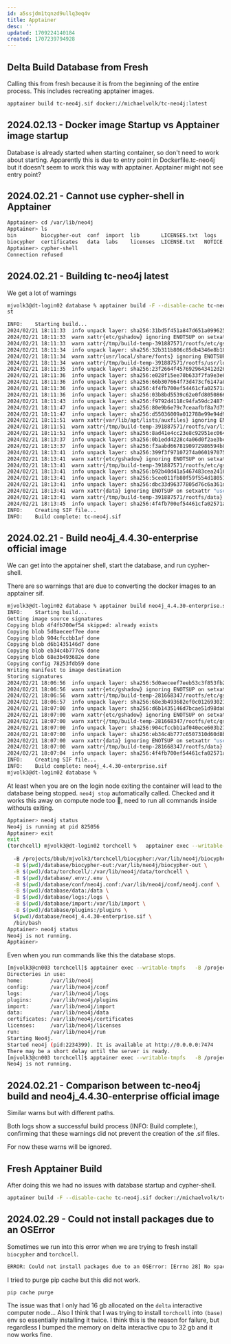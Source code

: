 ```yaml
---
id: a5ssjdm1tqnzd9ullq3eq4v
title: Apptainer
desc: ''
updated: 1709224140184
created: 1707239794928
---
```


## Delta Build Database from Fresh

Calling this from fresh because it is from the beginning of the entire process. This includes recreating apptainer images.

```bash
apptainer build tc-neo4j.sif docker://michaelvolk/tc-neo4j:latest
```

## 2024.02.13 - Docker image Startup vs Apptainer image startup

Database is already started when starting container, so don't need to work about starting. Apparently this is due to entry point in Dockerfile.tc-neo4j but it doesn't seem to work this way with apptainer. Apptainer might not see entry point?

## 2024.02.21 - Cannot use cypher-shell in Apptainer

```bash
Apptainer> cd /var/lib/neo4j
Apptainer> ls
bin        biocypher-out  conf  import  lib       LICENSES.txt  logs        plugins   README.txt  UPGRADE.txt
biocypher  certificates   data  labs    licenses  LICENSE.txt   NOTICE.txt  products  run
Apptainer> cypher-shell
Connection refused
```

## 2024.02.21 - Building tc-neo4j latest

We get a lot of warnings

```bash
mjvolk3@dt-login02 database % apptainer build -F --disable-cache tc-neo4j.sif docker://michaelvolk/tc-neo4j:late
st

INFO:    Starting build...
2024/02/21 18:11:33  info unpack layer: sha256:31bd5f451a847d651a0996256753a9b22a6ea8c65fefb010e77ea9c839fe2fac
2024/02/21 18:11:33  warn xattr{etc/gshadow} ignoring ENOTSUP on setxattr "user.rootlesscontainers"
2024/02/21 18:11:33  warn xattr{/tmp/build-temp-391887571/rootfs/etc/gshadow} destination filesystem does not support xattrs, further warnings will be suppressed
2024/02/21 18:11:34  info unpack layer: sha256:32b311b806c85db4346e8b1835111a4685f302d3b9df8c823b84513d5a390fa9
2024/02/21 18:11:34  warn xattr{usr/local/share/fonts} ignoring ENOTSUP on setxattr "user.rootlesscontainers"
2024/02/21 18:11:34  warn xattr{/tmp/build-temp-391887571/rootfs/usr/local/share/fonts} destination filesystem does not support xattrs, further warnings will be suppressed
2024/02/21 18:11:35  info unpack layer: sha256:23f2664f4576929643412d268b278955ba16c079dfc8475144b922615506ff44
2024/02/21 18:11:36  info unpack layer: sha256:e028f15ee70b633f7fa9e3e6a8d277d8c06cbe93f30672f1bea10605badd5b67
2024/02/21 18:11:36  info unpack layer: sha256:66b307664f73d473cf6147a8cb791b69511d218aed70986d2609cddb264cacb9
2024/02/21 18:11:36  info unpack layer: sha256:4f4fb700ef54461cfa02571ae0db9a0dc1e0cdb5577484a6d75e68dc38e8acc1
2024/02/21 18:11:36  info unpack layer: sha256:03b8bd5539c62e0fd8050866ea9c7bd4b97a1a3ae95689074a6d0bb3b94bf5a7
2024/02/21 18:11:43  info unpack layer: sha256:f9792d4118c94fa59dc2487f18526687ea79ecae08828dfd2142806eddb101fa
2024/02/21 18:11:47  info unpack layer: sha256:80e9b6e79c7ceaafbf8a7d7588e1ea57086ff8b3f868527183088fb05affab64
2024/02/21 18:11:47  info unpack layer: sha256:d55036009a012788e99e94d92032b31a0a1a927a9a1db4991a951cc532871c75
2024/02/21 18:11:51  warn xattr{var/lib/apt/lists/auxfiles} ignoring ENOTSUP on setxattr "user.rootlesscontainers"
2024/02/21 18:11:51  warn xattr{/tmp/build-temp-391887571/rootfs/var/lib/apt/lists/auxfiles} destination filesystem does not support xattrs, further warnings will be suppressed
2024/02/21 18:11:51  info unpack layer: sha256:8ad41e4cc23e8c92951ec0643eccc6b950d80db09e0f5ad45b20260bc6be6624
2024/02/21 18:13:37  info unpack layer: sha256:0b1edd4228c4a06d0f2ae3bce6a2768c3b9c0c51c3b6c3433eb3d9b631557063
2024/02/21 18:13:37  info unpack layer: sha256:f3aabd6678190972986594b84122ac66a098392e0edbad70c1f468b0a9d312d5
2024/02/21 18:13:41  info unpack layer: sha256:399f3f97107274a060197075a21eeecbd5eae3b7f25e9b2e5ffe89a6d68424a9
2024/02/21 18:13:41  warn xattr{etc/gshadow} ignoring ENOTSUP on setxattr "user.rootlesscontainers"
2024/02/21 18:13:41  warn xattr{/tmp/build-temp-391887571/rootfs/etc/gshadow} destination filesystem does not support xattrs, further warnings will be suppressed
2024/02/21 18:13:41  info unpack layer: sha256:b92b40d41a5467483cea241600a854e12fb3c449989d0e5f91b66e7e9fb3b4c0
2024/02/21 18:13:41  info unpack layer: sha256:5cee011fb80f59f554d18051c5d278f32985c91992cfea54b9f9c88dc9121ced
2024/02/21 18:13:41  info unpack layer: sha256:dbc33d96377805d76c6a361d5b05b62bfbc508e1fb28fd88824b3cebfd486bd8
2024/02/21 18:13:41  warn xattr{data} ignoring ENOTSUP on setxattr "user.rootlesscontainers"
2024/02/21 18:13:41  warn xattr{/tmp/build-temp-391887571/rootfs/data} destination filesystem does not support xattrs, further warnings will be suppressed
2024/02/21 18:13:45  info unpack layer: sha256:4f4fb700ef54461cfa02571ae0db9a0dc1e0cdb5577484a6d75e68dc38e8acc1
INFO:    Creating SIF file...
INFO:    Build complete: tc-neo4j.sif
```

## 2024.02.21 - Build neo4j_4.4.30-enterprise official image

We can get into the apptainer shell, start the database, and run cypher-shell.

There are so warnings that are due to converting the docker images to an apptainer sif.

```bash
mjvolk3@dt-login02 database % apptainer build neo4j_4.4.30-enterprise.sif docker://neo4j:4.4.30-enterprise
INFO:    Starting build...
Getting image source signatures
Copying blob 4f4fb700ef54 skipped: already exists  
Copying blob 5d0aeceef7ee done  
Copying blob 904cfccbb1af done  
Copying blob d6b1435146d7 done  
Copying blob eb34c4b777c6 done  
Copying blob 68e3b493682e done  
Copying config 78253fdb59 done  
Writing manifest to image destination
Storing signatures
2024/02/21 18:06:56  info unpack layer: sha256:5d0aeceef7eeb53c3f853fb229ea7fd13a5a56f4ba371ca48f0477493046b702
2024/02/21 18:06:56  warn xattr{etc/gshadow} ignoring ENOTSUP on setxattr "user.rootlesscontainers"
2024/02/21 18:06:56  warn xattr{/tmp/build-temp-281668347/rootfs/etc/gshadow} destination filesystem does not support xattrs, further warnings will be suppressed
2024/02/21 18:06:57  info unpack layer: sha256:68e3b493682ef0c012693021016cdb635597ad66078e2459b34c1c802d451e43
2024/02/21 18:07:00  info unpack layer: sha256:d6b1435146d7bcae51d98da09c3a494e57b410965054f4a3e55f1dd7a8136855
2024/02/21 18:07:00  warn xattr{etc/gshadow} ignoring ENOTSUP on setxattr "user.rootlesscontainers"
2024/02/21 18:07:00  warn xattr{/tmp/build-temp-281668347/rootfs/etc/gshadow} destination filesystem does not support xattrs, further warnings will be suppressed
2024/02/21 18:07:00  info unpack layer: sha256:904cfccbb1af040ece603b2781a6c70bff35f72d6f65bb2293ccf9213280dfc0
2024/02/21 18:07:00  info unpack layer: sha256:eb34c4b777c6507310d60d8beac64a9c7e025aef534d54754ceac3d10fcdc658
2024/02/21 18:07:00  warn xattr{data} ignoring ENOTSUP on setxattr "user.rootlesscontainers"
2024/02/21 18:07:00  warn xattr{/tmp/build-temp-281668347/rootfs/data} destination filesystem does not support xattrs, further warnings will be suppressed
2024/02/21 18:07:04  info unpack layer: sha256:4f4fb700ef54461cfa02571ae0db9a0dc1e0cdb5577484a6d75e68dc38e8acc1
INFO:    Creating SIF file...
INFO:    Build complete: neo4j_4.4.30-enterprise.sif
mjvolk3@dt-login02 database %
```

At least when you are on the login node exiting the container will lead to the database being stopped. `neo4j stop` automatically called. Checked and it works this away on compute node too 😬, need to run all commands inside withouts exiting.

```bash
Apptainer> neo4j status
Neo4j is running at pid 825056
Apptainer> exit
exit
(torchcell) mjvolk3@dt-login02 torchcell %   apptainer exec --writable-tmpfs \
 
  -B /projects/bbub/mjvolk3/torchcell/biocypher:/var/lib/neo4j/biocypher \
  -B $(pwd)/database/biocypher-out:/var/lib/neo4j/biocypher-out \
  -B $(pwd)/data/torchcell/:/var/lib/neo4j/data/torchcell \
  -B $(pwd)/database/.env:/.env \
  -B $(pwd)/database/conf/neo4j.conf:/var/lib/neo4j/conf/neo4j.conf \
  -B $(pwd)/database/data:/data \
  -B $(pwd)/database/logs:/logs \
  -B $(pwd)/database/import:/var/lib/import \
  -B $(pwd)/database/plugins:/plugins \
  $(pwd)/database/neo4j_4.4.30-enterprise.sif \
  /bin/bash
Apptainer> neo4j status
Neo4j is not running.
Apptainer> 
```

Even when you run commands like this the  database stops.

```bash
[mjvolk3@cn003 torchcell]$ apptainer exec --writable-tmpfs   -B /projects/bbub/mjvolk3/torchcell/biocypher:/var/lib/neo4j/biocypher   -B $(pwd)/database/biocypher-out:/var/lib/neo4j/biocypher-out   -B $(pwd)/data/torchcell/:/var/lib/neo4j/data/torchcell   -B $(pwd)/database/.env:/.env   -B $(pwd)/database/conf/neo4j.conf:/var/lib/neo4j/conf/neo4j.conf   -B $(pwd)/database/data:/data   -B $(pwd)/database/logs:/logs   -B $(pwd)/database/import:/var/lib/import   -B $(pwd)/database/plugins:/plugins   $(pwd)/database/neo4j_4.4.30-enterprise.sif  neo4j start
Directories in use:
home:         /var/lib/neo4j
config:       /var/lib/neo4j/conf
logs:         /var/lib/neo4j/logs
plugins:      /var/lib/neo4j/plugins
import:       /var/lib/neo4j/import
data:         /var/lib/neo4j/data
certificates: /var/lib/neo4j/certificates
licenses:     /var/lib/neo4j/licenses
run:          /var/lib/neo4j/run
Starting Neo4j.
Started neo4j (pid:2234399). It is available at http://0.0.0.0:7474
There may be a short delay until the server is ready.
[mjvolk3@cn003 torchcell]$ apptainer exec --writable-tmpfs   -B /projects/bbub/mjvolk3/torchcell/biocypher:/var/lib/neo4j/biocypher   -B $(pwd)/database/biocypher-out:/var/lib/neo4j/biocypher-out   -B $(pwd)/data/torchcell/:/var/lib/neo4j/data/torchcell   -B $(pwd)/database/.env:/.env   -B $(pwd)/database/conf/neo4j.conf:/var/lib/neo4j/conf/neo4j.conf   -B $(pwd)/database/data:/data   -B $(pwd)/database/logs:/logs   -B $(pwd)/database/import:/var/lib/import   -B $(pwd)/database/plugins:/plugins   $(pwd)/database/neo4j_4.4.30-enterprise.sif  neo4j status
Neo4j is not running.
```

## 2024.02.21 - Comparison between tc-neo4j build and neo4j_4.4.30-enterprise official image

Similar warns but with different paths.

Both logs show a successful build process (INFO: Build complete:), confirming that these warnings did not prevent the creation of the .sif files.

For now these warns will be ignored.

## Fresh Apptainer Build

After doing this we had no issues with database startup and cypher-shell.

```bash
apptainer build -F --disable-cache tc-neo4j.sif docker://michaelvolk/tc-neo4j:latest
```

## 2024.02.29 - Could not install packages due to an OSError

Sometimes we run into this error when we are trying to fresh install `biocypher` and `torchcell`.

```bash
ERROR: Could not install packages due to an OSError: [Errno 28] No space left on device
```

I tried to purge pip cache but this did not work.

```bash
pip cache purge
```

The issue was that I only had 16 gb allocated on the `delta` interactive computer node... Also I think that I was trying to install `torchcell` into `(base)` env so essentially installing it twice. I think this is the reason for failure, but regardless I bumped the memory on delta interactive cpu to 32 gb and it now works fine.
